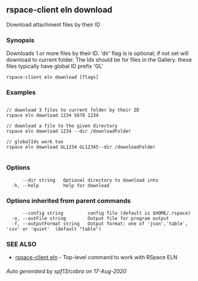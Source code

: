 ## rspace-client eln download

Download attachment files by their ID

### Synopsis

Downloads 1 or more files by their ID. 'dir' flag is is optional; if not set
will download to current folder. The Ids should be for files in the Gallery. these files typically
have global ID prefix 'GL'
	

```
rspace-client eln download [flags]
```

### Examples

```

// download 3 files to current folder by their ID
rspace eln download 1234 5678 1234

// download a file to the given directory
rspace eln download 1234 --dir /downloadFolder

// globalIds work too
rspace eln download GL1234 GL12345--dir /downloadFolder
	
```

### Options

```
      --dir string   Optional directory to download into
  -h, --help         help for download
```

### Options inherited from parent commands

```
      --config string         config file (default is $HOME/.rspace)
  -o, --outFile string        Output file for program output
  -f, --outputFormat string   Output format: one of 'json','table', 'csv' or 'quiet'  (default "table")
```

### SEE ALSO

* [rspace-client eln](rspace-client_eln.md)	 - Top-level command to work with RSpace ELN

###### Auto generated by spf13/cobra on 17-Aug-2020
